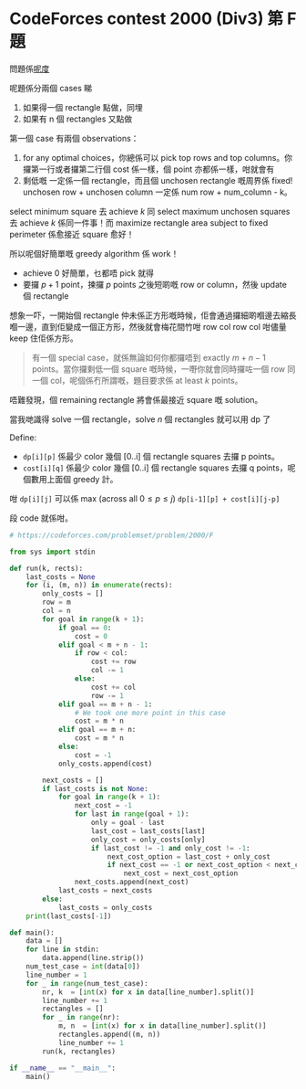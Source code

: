 # CodeForces contest 2000 (Div3) 第 F 題

問題係[呢度](https://codeforces.com/problemset/problem/2000/F)

呢題係分兩個 cases 睇

1. 如果得一個 rectangle 點做，同埋
2. 如果有 n 個 rectangles 又點做

第一個 case 有兩個 observations：

1. for any optimal choices，你總係可以 pick top rows and top columns。你攞第一行或者攞第二行個 cost 係一樣，個 point 亦都係一樣，咁就會有
2. 剩低嘅 一定係一個 rectangle，而且個 unchosen rectangle 嘅周界係 fixed! unchosen row + unchosen column 一定係 num row + num_column - k。

select minimum square 去 achieve $k$ 同 select maximum unchosen squares 去 achieve $k$ 係同一件事！而 maximize rectangle area subject to fixed perimeter 係愈接近 square 愈好！

所以呢個好簡單嘅 greedy algorithm 係 work！

- achieve 0 好簡單，乜都唔 pick 就得
- 要攞 $p + 1$ point，揀攞 $p$ points 之後短啲嘅 row or column，然後 update 個 rectangle

想象一吓，一開始個 rectangle 仲未係正方形嘅時候，佢會通過攞細啲嗰邊去縮長嗰一邊，直到佢變成一個正方形，然後就會梅花間竹咁 row col row col 咁儘量 keep 住佢係方形。

> 有一個 special case，就係無論如何你都攞唔到 exactly $m + n - 1$ points。當你攞剩低一個 square 嘅時候，一嘢你就會同時攞咗一個 row 同一個 col，呢個係冇所謂嘅，題目要求係 at least $k$ points。

唔難發現，個 remaining rectangle 將會係最接近 square 嘅 solution。

當我哋識得 solve 一個 rectangle，solve $n$ 個 rectangles 就可以用 dp 了

Define:
- `dp[i][p]` 係最少 color 幾個 [0..i] 個 rectangle squares 去攞 p points。
- `cost[i][q]` 係最少 color 幾個 [0..i] 個 rectangle squares 去攞 q points，呢個數用上面個 greedy 計。

咁 `dp[i][j]` 可以係 max (across all $0 \le p \le j$) `dp[i-1][p] + cost[i][j-p]`

段 code 就係咁。

```py
# https://codeforces.com/problemset/problem/2000/F

from sys import stdin

def run(k, rects):
    last_costs = None
    for (i, (m, n)) in enumerate(rects):
        only_costs = []
        row = m
        col = n
        for goal in range(k + 1):
            if goal == 0:
                cost = 0
            elif goal < m + n - 1:
                if row < col:
                    cost += row
                    col -= 1
                else:
                    cost += col
                    row -= 1
            elif goal == m + n - 1:
                # We took one more point in this case
                cost = m * n
            elif goal == m + n:
                cost = m * n
            else:
                cost = -1
            only_costs.append(cost)

        next_costs = []
        if last_costs is not None:
            for goal in range(k + 1):
                next_cost = -1
                for last in range(goal + 1):
                    only = goal - last
                    last_cost = last_costs[last]
                    only_cost = only_costs[only]
                    if last_cost != -1 and only_cost != -1:
                        next_cost_option = last_cost + only_cost
                        if next_cost == -1 or next_cost_option < next_cost:
                            next_cost = next_cost_option
                next_costs.append(next_cost)
            last_costs = next_costs
        else:
            last_costs = only_costs
    print(last_costs[-1])

def main():
    data = []
    for line in stdin:
        data.append(line.strip())
    num_test_case = int(data[0])
    line_number = 1
    for _ in range(num_test_case):
        nr, k  = [int(x) for x in data[line_number].split()]
        line_number += 1
        rectangles = []
        for _ in range(nr):
            m, n  = [int(x) for x in data[line_number].split()]
            rectangles.append((m, n))
            line_number += 1
        run(k, rectangles)

if __name__ == "__main__":
    main()
```